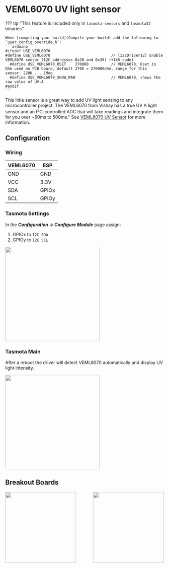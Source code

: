 # VEML6070 UV light sensor

??? tip "This feature is included only in `tasmota-sensors` and `tasmota32` binaries" 

    When [compiling your build](Compile-your-build) add the following to `user_config_override.h`:
    ```arduino
    #ifndef USE_VEML6070
    #define USE_VEML6070                           // [I2cDriver12] Enable VEML6070 sensor (I2C addresses 0x38 and 0x39) (+1k5 code)
      #define USE_VEML6070_RSET    270000          // VEML6070, Rset in Ohm used on PCB board, default 270K = 270000ohm, range for this sensor: 220K ... 1Meg
      #define USE_VEML6070_SHOW_RAW                // VEML6070, shows the raw value of UV-A
    #endif
    ```

This little sensor is a great way to add UV light sensing to any microcontroller project. The VEML6070 from Vishay has a true UV A light sensor and an I<sup>2</sup>C-controlled ADC that will take readings and integrate them for you over ~60ms to 500ms." See [VEML6070 UV Sensor](https://learn.adafruit.com/adafruit-veml6070-uv-light-sensor-breakout/overview) for more information.

## Configuration

### Wiring
| VEML6070   | ESP  |
|---|---|
|GND   |GND   |
|VCC   |3.3V 
|SDA   | GPIOx
|SCL   | GPIOy

### Tasmota Settings 
In the **_Configuration -> Configure Module_** page assign:

1. GPIOx to `I2C SDA`
2. GPIOy to `I2C SCL`

<img src="https://github.com/arendst/arendst.github.io/blob/master/media/wemos/wemos_veml6070_config_marked.jpg?raw=true" width=300>

### Tasmota Main
After a reboot the driver will detect VEML6070 automatically and display UV light intensity.

<img src="https://github.com/arendst/arendst.github.io/blob/master/media/wemos/wemos_veml6070_main_marked.jpg?raw=true" width=300>

## Breakout Boards
<img src="https://github.com/arendst/arendst.github.io/blob/master/media/wemos/veml6070-adafruit-uv-sensor.jpg?raw=true" width=225>
<img src="https://github.com/arendst/arendst.github.io/blob/master/media/wemos/veml6070-uv-sensor.jpg?raw=true" align=right width=225>

